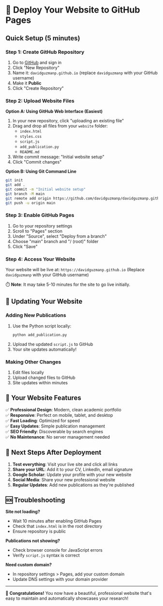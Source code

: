 # 🚀 Deploy Your Website to GitHub Pages

## Quick Setup (5 minutes)

### Step 1: Create GitHub Repository
1. Go to [GitHub](https://github.com) and sign in
2. Click "New Repository" 
3. Name it: `davidguzmanp.github.io` (replace `davidguzmanp` with your GitHub username)
4. Make it **Public**
5. Click "Create Repository"

### Step 2: Upload Website Files
**Option A: Using GitHub Web Interface (Easiest)**
1. In your new repository, click "uploading an existing file"
2. Drag and drop all files from your `website` folder:
   - `index.html`
   - `styles.css` 
   - `script.js`
   - `add_publication.py`
   - `README.md`
3. Write commit message: "Initial website setup"
4. Click "Commit changes"

**Option B: Using Git Command Line**
```bash
git init
git add .
git commit -m "Initial website setup"
git branch -M main
git remote add origin https://github.com/davidguzmanp/davidguzmanp.github.io.git
git push -u origin main
```

### Step 3: Enable GitHub Pages
1. Go to your repository settings
2. Scroll to "Pages" section
3. Under "Source", select "Deploy from a branch"
4. Choose "main" branch and "/ (root)" folder
5. Click "Save"

### Step 4: Access Your Website
Your website will be live at: `https://davidguzmanp.github.io`
(Replace `davidguzmanp` with your GitHub username)

⏱️ **Note**: It may take 5-10 minutes for the site to go live initially.

## 🔄 Updating Your Website

### Adding New Publications
1. Use the Python script locally:
   ```bash
   python add_publication.py
   ```
2. Upload the updated `script.js` to GitHub
3. Your site updates automatically!

### Making Other Changes
1. Edit files locally
2. Upload changed files to GitHub
3. Site updates within minutes

## 🌟 Your Website Features

✅ **Professional Design**: Modern, clean academic portfolio  
✅ **Responsive**: Perfect on mobile, tablet, and desktop  
✅ **Fast Loading**: Optimized for speed  
✅ **Easy Updates**: Simple publication management  
✅ **SEO Friendly**: Discoverable by search engines  
✅ **No Maintenance**: No server management needed  

## 🎯 Next Steps After Deployment

1. **Test everything**: Visit your live site and click all links
2. **Share your URL**: Add it to your CV, LinkedIn, email signature
3. **Google Scholar**: Update your profile with your new website
4. **Social Media**: Share your new professional website
5. **Regular Updates**: Add new publications as they're published

## 🆘 Troubleshooting

**Site not loading?**
- Wait 10 minutes after enabling GitHub Pages
- Check that `index.html` is in the root directory
- Ensure repository is public

**Publications not showing?**
- Check browser console for JavaScript errors
- Verify `script.js` syntax is correct

**Need custom domain?**
- In repository settings > Pages, add your custom domain
- Update DNS settings with your domain provider

---

🎉 **Congratulations!** You now have a beautiful, professional website that's easy to maintain and automatically showcases your research!
